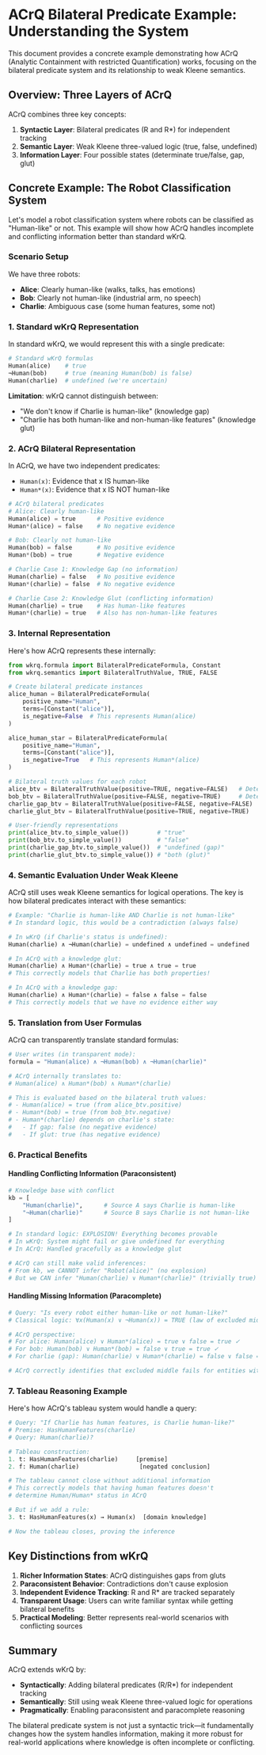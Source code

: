 # ACrQ Bilateral Predicate Example: Understanding the System

This document provides a concrete example demonstrating how ACrQ (Analytic Containment with restricted Quantification) works, focusing on the bilateral predicate system and its relationship to weak Kleene semantics.

## Overview: Three Layers of ACrQ

ACrQ combines three key concepts:

1. **Syntactic Layer**: Bilateral predicates (R and R*) for independent tracking
2. **Semantic Layer**: Weak Kleene three-valued logic (true, false, undefined)
3. **Information Layer**: Four possible states (determinate true/false, gap, glut)

## Concrete Example: The Robot Classification System

Let's model a robot classification system where robots can be classified as "Human-like" or not. This example will show how ACrQ handles incomplete and conflicting information better than standard wKrQ.

### Scenario Setup

We have three robots:
- **Alice**: Clearly human-like (walks, talks, has emotions)
- **Bob**: Clearly not human-like (industrial arm, no speech)
- **Charlie**: Ambiguous case (some human features, some not)

### 1. Standard wKrQ Representation

In standard wKrQ, we would represent this with a single predicate:

```python
# Standard wKrQ formulas
Human(alice)    # true
¬Human(bob)     # true (meaning Human(bob) is false)
Human(charlie)  # undefined (we're uncertain)
```

**Limitation**: wKrQ cannot distinguish between:
- "We don't know if Charlie is human-like" (knowledge gap)
- "Charlie has both human-like and non-human-like features" (knowledge glut)

### 2. ACrQ Bilateral Representation

In ACrQ, we have two independent predicates:
- `Human(x)`: Evidence that x IS human-like
- `Human*(x)`: Evidence that x IS NOT human-like

```python
# ACrQ bilateral predicates
# Alice: Clearly human-like
Human(alice) = true      # Positive evidence
Human*(alice) = false    # No negative evidence

# Bob: Clearly not human-like
Human(bob) = false       # No positive evidence
Human*(bob) = true       # Negative evidence

# Charlie Case 1: Knowledge Gap (no information)
Human(charlie) = false   # No positive evidence
Human*(charlie) = false  # No negative evidence

# Charlie Case 2: Knowledge Glut (conflicting information)
Human(charlie) = true    # Has human-like features
Human*(charlie) = true   # Also has non-human-like features
```

### 3. Internal Representation

Here's how ACrQ represents these internally:

```python
from wkrq.formula import BilateralPredicateFormula, Constant
from wkrq.semantics import BilateralTruthValue, TRUE, FALSE

# Create bilateral predicate instances
alice_human = BilateralPredicateFormula(
    positive_name="Human",
    terms=[Constant("alice")],
    is_negative=False  # This represents Human(alice)
)

alice_human_star = BilateralPredicateFormula(
    positive_name="Human",
    terms=[Constant("alice")],
    is_negative=True   # This represents Human*(alice)
)

# Bilateral truth values for each robot
alice_btv = BilateralTruthValue(positive=TRUE, negative=FALSE)   # Determinate true
bob_btv = BilateralTruthValue(positive=FALSE, negative=TRUE)     # Determinate false
charlie_gap_btv = BilateralTruthValue(positive=FALSE, negative=FALSE)  # Gap
charlie_glut_btv = BilateralTruthValue(positive=TRUE, negative=TRUE)   # Glut

# User-friendly representations
print(alice_btv.to_simple_value())        # "true"
print(bob_btv.to_simple_value())          # "false"
print(charlie_gap_btv.to_simple_value())  # "undefined (gap)"
print(charlie_glut_btv.to_simple_value()) # "both (glut)"
```

### 4. Semantic Evaluation Under Weak Kleene

ACrQ still uses weak Kleene semantics for logical operations. The key is how bilateral predicates interact with these semantics:

```python
# Example: "Charlie is human-like AND Charlie is not human-like"
# In standard logic, this would be a contradiction (always false)

# In wKrQ (if Charlie's status is undefined):
Human(charlie) ∧ ¬Human(charlie) = undefined ∧ undefined = undefined

# In ACrQ with a knowledge glut:
Human(charlie) ∧ Human*(charlie) = true ∧ true = true
# This correctly models that Charlie has both properties!

# In ACrQ with a knowledge gap:
Human(charlie) ∧ Human*(charlie) = false ∧ false = false
# This correctly models that we have no evidence either way
```

### 5. Translation from User Formulas

ACrQ can transparently translate standard formulas:

```python
# User writes (in transparent mode):
formula = "Human(alice) ∧ ¬Human(bob) ∧ ¬Human(charlie)"

# ACrQ internally translates to:
# Human(alice) ∧ Human*(bob) ∧ Human*(charlie)

# This is evaluated based on the bilateral truth values:
# - Human(alice) = true (from alice_btv.positive)
# - Human*(bob) = true (from bob_btv.negative)
# - Human*(charlie) depends on charlie's state:
#   - If gap: false (no negative evidence)
#   - If glut: true (has negative evidence)
```

### 6. Practical Benefits

#### Handling Conflicting Information (Paraconsistent)

```python
# Knowledge base with conflict
kb = [
    "Human(charlie)",      # Source A says Charlie is human-like
    "¬Human(charlie)"      # Source B says Charlie is not human-like
]

# In standard logic: EXPLOSION! Everything becomes provable
# In wKrQ: System might fail or give undefined for everything
# In ACrQ: Handled gracefully as a knowledge glut

# ACrQ can still make valid inferences:
# From kb, we CANNOT infer "Robot(alice)" (no explosion)
# But we CAN infer "Human(charlie) ∨ Human*(charlie)" (trivially true)
```

#### Handling Missing Information (Paracomplete)

```python
# Query: "Is every robot either human-like or not human-like?"
# Classical logic: ∀x(Human(x) ∨ ¬Human(x)) = TRUE (law of excluded middle)

# ACrQ perspective:
# For alice: Human(alice) ∨ Human*(alice) = true ∨ false = true ✓
# For bob: Human(bob) ∨ Human*(bob) = false ∨ true = true ✓
# For charlie (gap): Human(charlie) ∨ Human*(charlie) = false ∨ false = false ✗

# ACrQ correctly identifies that excluded middle fails for entities with gaps
```

### 7. Tableau Reasoning Example

Here's how ACrQ's tableau system would handle a query:

```python
# Query: "If Charlie has human features, is Charlie human-like?"
# Premise: HasHumanFeatures(charlie)
# Query: Human(charlie)?

# Tableau construction:
1. t: HasHumanFeatures(charlie)     [premise]
2. f: Human(charlie)                 [negated conclusion]

# The tableau cannot close without additional information
# This correctly models that having human features doesn't 
# determine Human/Human* status in ACrQ

# But if we add a rule:
3. t: HasHumanFeatures(x) → Human(x)  [domain knowledge]

# Now the tableau closes, proving the inference
```

## Key Distinctions from wKrQ

1. **Richer Information States**: ACrQ distinguishes gaps from gluts
2. **Paraconsistent Behavior**: Contradictions don't cause explosion
3. **Independent Evidence Tracking**: R and R* are tracked separately
4. **Transparent Usage**: Users can write familiar syntax while getting bilateral benefits
5. **Practical Modeling**: Better represents real-world scenarios with conflicting sources

## Summary

ACrQ extends wKrQ by:
- **Syntactically**: Adding bilateral predicates (R/R*) for independent tracking
- **Semantically**: Still using weak Kleene three-valued logic for operations
- **Pragmatically**: Enabling paraconsistent and paracomplete reasoning

The bilateral predicate system is not just a syntactic trick—it fundamentally changes how the system handles information, making it more robust for real-world applications where knowledge is often incomplete or conflicting.